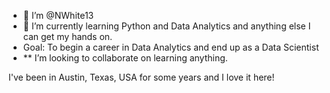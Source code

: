 - 👋 I’m @NWhite13
- 🌱 I’m currently learning Python and Data Analytics and anything else I can get my hands on.
- Goal: To begin a career in Data Analytics and end up as a Data Scientist
- ** I’m looking to collaborate on learning anything. 

I've been in Austin, Texas, USA for some years and I love it here! 

<!---
NWhite13/NWhite13 is a ✨ special ✨ repository because its `README.md` (this file) appears on your GitHub profile.
You can click the Preview link to take a look at your changes.
--->
